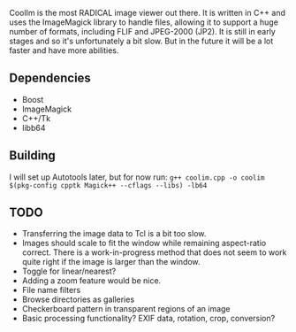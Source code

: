 CoolIm is the most RADICAL image viewer out there.
It is written in C++ and uses the ImageMagick library to handle files,
allowing it to support a huge number of formats, including FLIF and
JPEG-2000 (JP2).
It is still in early stages and so it's unfortunately a bit slow. But
in the future it will be a lot faster and have more abilities.

## Dependencies
* Boost
* ImageMagick
* C++/Tk
* libb64

## Building

I will set up Autotools later, but for now run:
`g++ coolim.cpp -o coolim $(pkg-config cpptk Magick++ --cflags --libs) -lb64`

## TODO
* Transferring the image data to Tcl is a bit too slow.
* Images should scale to fit the window while remaining aspect-ratio
correct. There is a work-in-progress method that does not seem to work
quite right if the image is larger than the window.
* Toggle for linear/nearest?
* Adding a zoom feature would be nice.
* File name filters
* Browse directories as galleries
* Checkerboard pattern in transparent regions of an image
* Basic processing functionality? EXIF data, rotation, crop, conversion?
